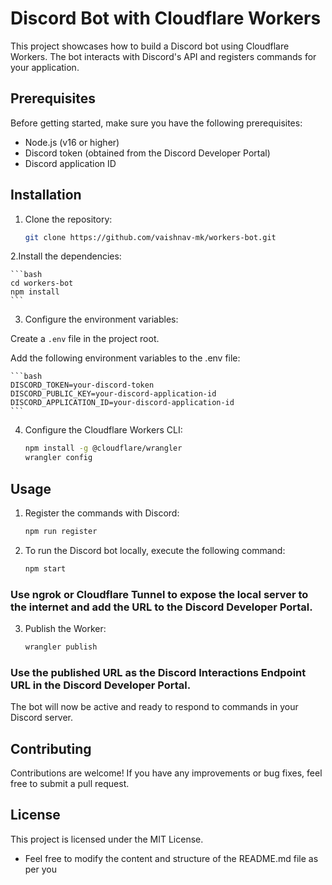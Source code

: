 # Discord Bot with Cloudflare Workers

This project showcases how to build a Discord bot using Cloudflare Workers. The bot interacts with Discord's API and registers commands for your application.

## Prerequisites

Before getting started, make sure you have the following prerequisites:

- Node.js (v16 or higher)
- Discord token (obtained from the Discord Developer Portal)
- Discord application ID

## Installation

1. Clone the repository:

   ```bash
   git clone https://github.com/vaishnav-mk/workers-bot.git
   ```

2.Install the dependencies:

    ```bash
    cd workers-bot
    npm install
    ```

3. Configure the environment variables:

Create a `.env` file in the project root.

Add the following environment variables to the .env file:

    ```bash
    DISCORD_TOKEN=your-discord-token
    DISCORD_PUBLIC_KEY=your-discord-application-id
    DISCORD_APPLICATION_ID=your-discord-application-id
    ```

4. Configure the Cloudflare Workers CLI:

   ```bash
   npm install -g @cloudflare/wrangler
   wrangler config
   ```

## Usage

1. Register the commands with Discord:

    ```bash
    npm run register
    ```

2. To run the Discord bot locally, execute the following command:

    ```bash
    npm start
    ```
### Use ngrok or Cloudflare Tunnel to expose the local server to the internet and add the URL to the Discord Developer Portal.

3. Publish the Worker:

    ```bash
    wrangler publish
    ``` 

### Use the published URL as the Discord Interactions Endpoint URL in the Discord Developer Portal.


The bot will now be active and ready to respond to commands in your Discord server.

## Contributing
Contributions are welcome! If you have any improvements or bug fixes, feel free to submit a pull request.

## License
This project is licensed under the MIT License.

* Feel free to modify the content and structure of the README.md file as per you
